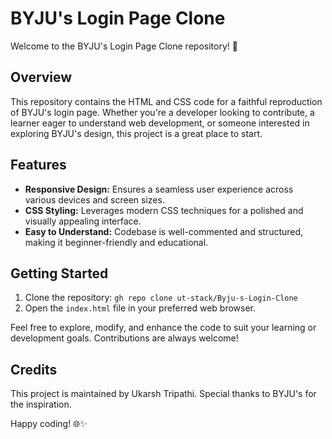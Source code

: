 # BYJU's Login Page Clone

Welcome to the BYJU's Login Page Clone repository! 🚀

## Overview

This repository contains the HTML and CSS code for a faithful reproduction of BYJU's login page. Whether you're a developer looking to contribute, a learner eager to understand web development, or someone interested in exploring BYJU's design, this project is a great place to start.

## Features

- **Responsive Design:** Ensures a seamless user experience across various devices and screen sizes.
- **CSS Styling:** Leverages modern CSS techniques for a polished and visually appealing interface.
- **Easy to Understand:** Codebase is well-commented and structured, making it beginner-friendly and educational.

## Getting Started

1. Clone the repository: `gh repo clone ut-stack/Byju-s-Login-Clone`
2. Open the `index.html` file in your preferred web browser.

Feel free to explore, modify, and enhance the code to suit your learning or development goals. Contributions are always welcome!



## Credits

This project is maintained by Ukarsh Tripathi. Special thanks to BYJU's for the inspiration.

Happy coding! 🌐✨

